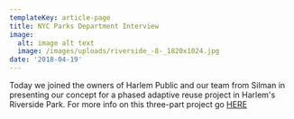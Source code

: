 ```yaml
---
templateKey: article-page
title: NYC Parks Department Interview
image:
  alt: image alt text
  image: /images/uploads/riverside_-8-_1820x1024.jpg
date: '2018-04-19'
---
```

Today we joined the owners of Harlem Public and our team from Silman in presenting our concept for a phased adaptive reuse project in Harlem's Riverside Park. For more info on this three-part project go [HERE](https://bc-oa.com/projects/riverside/)
